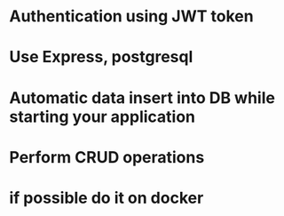 # Authentication using JWT token

# Use Express, postgresql

# Automatic data insert into DB while starting your application

# Perform CRUD operations

# if possible do it on docker